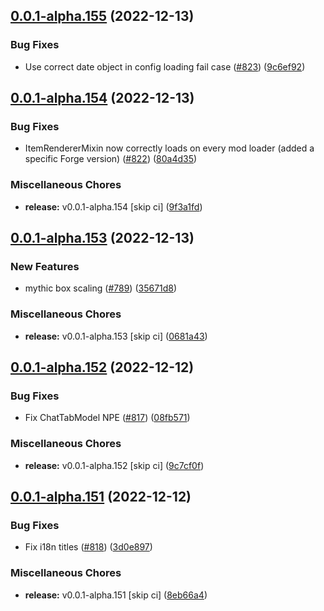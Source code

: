 ## [0.0.1-alpha.155](https://github.com/Wynntils/Artemis/compare/v0.0.1-alpha.154...v0.0.1-alpha.155) (2022-12-13)


### Bug Fixes

* Use correct date object in config loading fail case ([#823](https://github.com/Wynntils/Artemis/issues/823)) ([9c6ef92](https://github.com/Wynntils/Artemis/commit/9c6ef922ce64202c1bf50a05cf9b7db522aad890))

## [0.0.1-alpha.154](https://github.com/Wynntils/Artemis/compare/v0.0.1-alpha.153...v0.0.1-alpha.154) (2022-12-13)


### Bug Fixes

* ItemRendererMixin now correctly loads on every mod loader (added a specific Forge version) ([#822](https://github.com/Wynntils/Artemis/issues/822)) ([80a4d35](https://github.com/Wynntils/Artemis/commit/80a4d35b5fe01545be0d76d8ec1544cf82121198))


### Miscellaneous Chores

* **release:** v0.0.1-alpha.154 [skip ci] ([9f3a1fd](https://github.com/Wynntils/Artemis/commit/9f3a1fd111b1560c648662c0e2a60f97657cd1dd))

## [0.0.1-alpha.153](https://github.com/Wynntils/Artemis/compare/v0.0.1-alpha.152...v0.0.1-alpha.153) (2022-12-13)


### New Features

* mythic box scaling ([#789](https://github.com/Wynntils/Artemis/issues/789)) ([35671d8](https://github.com/Wynntils/Artemis/commit/35671d87c14dea681f8302ff33c424de37d97a9e))


### Miscellaneous Chores

* **release:** v0.0.1-alpha.153 [skip ci] ([0681a43](https://github.com/Wynntils/Artemis/commit/0681a43b2fe25ba5b7010ed7685a8a4804d53c51))

## [0.0.1-alpha.152](https://github.com/Wynntils/Artemis/compare/v0.0.1-alpha.151...v0.0.1-alpha.152) (2022-12-12)


### Bug Fixes

* Fix ChatTabModel NPE ([#817](https://github.com/Wynntils/Artemis/issues/817)) ([08fb571](https://github.com/Wynntils/Artemis/commit/08fb5712f343d0a89055c904c48912f6afd9649a))


### Miscellaneous Chores

* **release:** v0.0.1-alpha.152 [skip ci] ([9c7cf0f](https://github.com/Wynntils/Artemis/commit/9c7cf0fef6c5bcf383dde9e8397efd402b583322))

## [0.0.1-alpha.151](https://github.com/Wynntils/Artemis/compare/v0.0.1-alpha.150...v0.0.1-alpha.151) (2022-12-12)


### Bug Fixes

* Fix i18n titles ([#818](https://github.com/Wynntils/Artemis/issues/818)) ([3d0e897](https://github.com/Wynntils/Artemis/commit/3d0e89756f97ce8bebe50fb900316f5bfdab3944))


### Miscellaneous Chores

* **release:** v0.0.1-alpha.151 [skip ci] ([8eb66a4](https://github.com/Wynntils/Artemis/commit/8eb66a48e1ae55deb04cee020061221819b44037))

